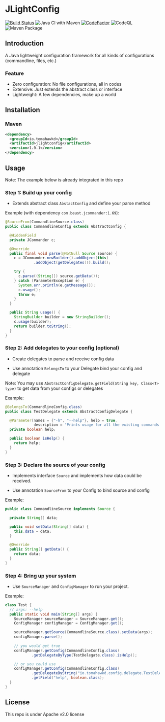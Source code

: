 # JLightConfig

[![Build Status](https://travis-ci.org/Tomahawkd/JLightConfig.svg?branch=master)](https://travis-ci.org/Tomahawkd/JLightConfig.svg)
![Java CI with Maven](https://github.com/Tomahawkd/JLightConfig/workflows/Java%20CI%20with%20Maven/badge.svg)
[![CodeFactor](https://www.codefactor.io/repository/github/tomahawkd/jlightconfig/badge)](https://www.codefactor.io/repository/github/tomahawkd/jlightconfig)
![CodeQL](https://github.com/Tomahawkd/JLightConfig/workflows/CodeQL/badge.svg)
![Maven Package](https://github.com/Tomahawkd/JLightConfig/workflows/Maven%20Package/badge.svg)

## Introduction

A Java lightweight configuration framework for all kinds 
of configurations (commandline, files, etc.)

### Feature

- Zero configuration: No file configurations, all in codes
- Extensive: Just extends the abstract class or interface
- Lightweight: A few dependencies, make up a world

## Installation

### Maven
```xml
<dependency>
  <groupId>io.tomahawkd</groupId>
  <artifactId>jlightconfig</artifactId>
  <version>1.0.1</version>
</dependency>
```

## Usage

Note: The example below is already integrated in this repo

### Step 1: Build up your config

- Extends abstract class `AbstactConfig` and define your parse method

Example (with dependency `com.beust.jcommander:1.69`):

```java
@SourceFrom(CommandlineSource.class)
public class CommandlineConfig extends AbstractConfig {

  @HiddenField
  private JCommander c;

  @Override
  public final void parse(@NotNull Source source) {
    c = JCommander.newBuilder().addObject(this)
             .addObject(getDelegates()).build();

    try {
      c.parse((String[]) source.getData());
    } catch (ParameterException e) {
      System.err.println(e.getMessage());
      c.usage();
      throw e;
    }
  }

  public String usage() {
    StringBuilder builder = new StringBuilder();
    c.usage(builder);
    return builder.toString();
  }
}
```

### Step 2: Add delegates to your config (optional)

- Create delegates to parse and receive config data

- Use annotation `BelongsTo` to your Delegate bind your config and delegate

Note: You may use `AbstractConfigDelegate.getField(String key, Class<T> type)`
to get data from your configs or delegates

Example:

```java
@BelongsTo(CommandlineConfig.class)
public class TestDelegate extends AbstractConfigDelegate {

  @Parameter(names = {"-h", "--help"}, help = true,
             description = "Prints usage for all the existing commands.")
  private boolean help;

  public boolean isHelp() {
    return help;
  }
}
```

### Step 3: Declare the source of your config

- Implements interface `Source` and implements how data could be 
  received.
  
- Use annotation `SourceFrom` to your Config to bind source and config

Example:

```java
public class CommandlineSource implements Source {

  private String[] data;

  public void setData(String[] data) {
    this.data = data;
  }

  @Override
  public String[] getData() {
    return data;
  }
}
```

### Step 4: Bring up your system

- Use `SourceManager` and `ConfigManager` to run your project.

Example:

```java
class Test {
  // args: --help
  public static void main(String[] args) {
    SourceManager sourceManager = SourceManager.get();
    ConfigManager configManager = ConfigManager.get();

    sourceManager.getSource(CommandlineSource.class).setData(args);
    configManager.parse();
    
    // you would get true
    configManager.getConfig(CommandlineConfig.class)
            .getDelegateByType(TestDelegate.class).isHelp();

    // or you could use
    configManager.getConfig(CommandlineConfig.class)
            .getDelegateByString("io.tomahawkd.config.delegate.TestDelegate")
            .getField("help", boolean.class);
  }
}
```

## License

This repo is under Apache v2.0 license
